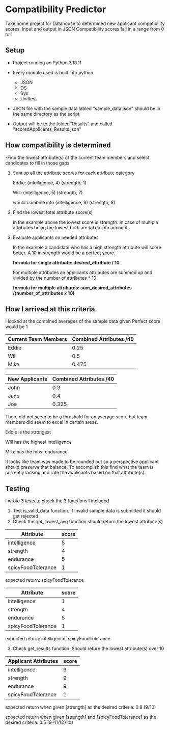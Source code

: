 



# Compatibility Predictor
Take home project for Datahouse to determined new applicant compatibility scores.
Input and output in JSON
Compatibility scores fall in a range from 0 to 1

## Setup
 - Project running on Python 3.10.11
 - Every module used is built into python
	- JSON
	- OS
	- Sys
	- Unittest
	
 - JSON file with the sample data labled "sample_data.json" should be in the same directory as the script
 - Output will be to the folder "Results" and called "scoredApplicants_Results.json"

## How compatibility is determined
-Find the lowest attribute(s) of the current team members and select candidates to fill in those gaps

 1. Sum up all the attribute scores for each attribute category
    
	 Eddie: (intelligence, 4) (strength, 1)

	 Will: (intelligence, 5) (strength, 7)

	 would combine into (intelligence, 9) (strength, 8)
	 
3. Find the lowest total attribute score(s)
   
	In the example above the lowest score is strength.
	In case of multiple attributes being the lowest both are taken into account

5. Evaluate applicants on needed attributes
   
	In the example a candidate who has a high strength attribute will score better. A 10 in strength would be a 		perfect score.
	
    **formula for single attribute: desired_attribute / 10**
	
	For multiple attributes an applicants attributes are summed up and divided by the number of attributes * 10

	**formula for multiple attributes: sum_desired_attributes /(number_of_attributes x 10)**
		

## How I arrived at this criteria
I looked at the combined averages of the sample data given 
Perfect score would be 1

| Current Team Members |Combined Attributes /40 |
|--|--|
| Eddie | 0.25 |
| Will | 0.5 |
| Mike | 0.475 |

| New Applicants |Combined Attributes /40 |
|--|--|
| John | 0.3 |
| Jane | 0.4 |
| Joe | 0.325 |

There did not seem to be a threshold for an average score but team members did seem to excel in certain areas.

Eddie is the strongest

Will has the highest intelligence

Mike has the most endurance

It looks like team was made to be rounded out so a perspective applicant should preserve that balance.
To accomplish this find what the team is currently lacking and rate the applicants based on that attribute(s).

## Testing
I wrote 3 tests to check the 3 functions I included

1. Test is_valid_data function. If invalid sample data is submitted it should get rejected
2. Check the get_lowest_avg function should return the lowest attribute(s)

| Attribute|score |
|--|--|
| intelligence | 5 |
| strength | 4 |
| endurance | 5 |
| spicyFoodTolerance | 1 |

expected return: spicyFoodTolerance

| Attribute|score |
|--|--|
| intelligence | 1 |
| strength | 4 |
| endurance | 5 |
| spicyFoodTolerance | 1 |

expected return: intelligence, spicyFoodTolerance

3. Check get_results function. Should return the lowest attribute(s) over 10

| Applicant Attributes|score |
|--|--|
| intelligence | 9 |
| strength | 9 |
| endurance | 9 |
| spicyFoodTolerance | 1 |

expected return when given [strength] as the desired criteria: 0.9 (9/10)

expected return when given [strength] and [spicyFoodTolerance] as the desired criteria: 0.5 (9+1)/(2*10)
